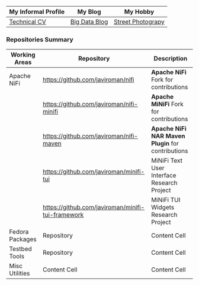 | My Informal Profile |My Blog| My Hobby|
| ------------- | ------------- |------------- |
| [Technical CV](https://javiroman.github.io) | [Big Data Blog](https://www.dataintensive.info)  | [Street Photograpy](https://www.viewbug.com/member/javiroman) |


### Repositories Summary

| Working Areas |Repository| Description |
| ------------- | ------------- |------------- |
| Apache NiFi  | https://github.com/javiroman/nifi  | **Apache NiFi** Fork for contributions  |
|   | https://github.com/javiroman/nifi-minifi  |**Apache MiNiFi** Fork for contributions  |
|   | https://github.com/javiroman/nifi-maven  | **Apache NiFi NAR Maven Plugin** for contributions |
|   | https://github.com/javiroman/minifi-tui | MiNiFi Text User Interface Research Project|
|   | https://github.com/javiroman/minifi-tui-framework | MiNiFi TUI Widgets Research Project|
| Fedora Packages  | Repository  |Content Cell  |
| Testbed Tools  | Repository |Content Cell  |
| Misc Utilities  | Content Cell  |Content Cell  |


